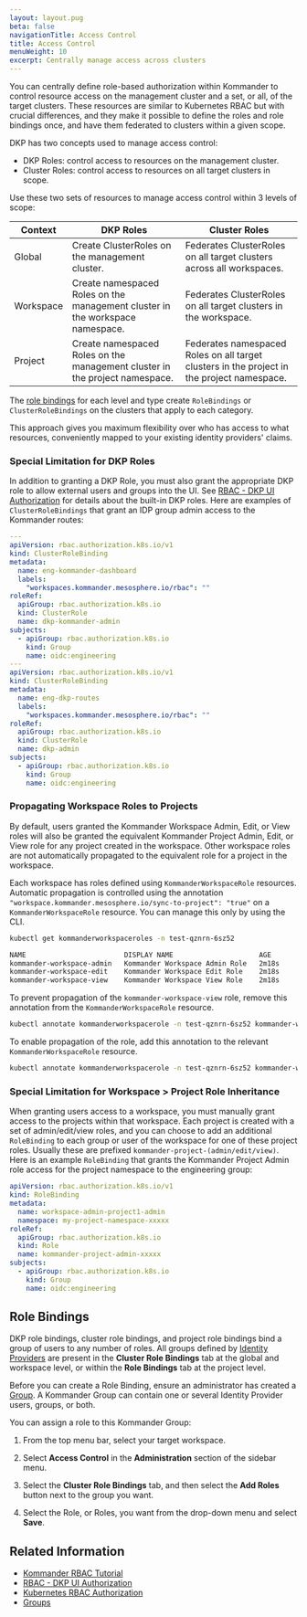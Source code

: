 ```yaml
---
layout: layout.pug
beta: false
navigationTitle: Access Control
title: Access Control
menuWeight: 10
excerpt: Centrally manage access across clusters
---
```


You can centrally define role-based authorization within Kommander to control resource access on the management cluster and a set, or all, of the target clusters.
These resources are similar to Kubernetes RBAC but with crucial differences, and they make it possible to define the roles and role bindings once, and have them federated to clusters within a given scope.

DKP has two concepts used to manage access control:

- DKP Roles: control access to resources on the management cluster.
- Cluster Roles: control access to resources on all target clusters in scope.

Use these two sets of resources to manage access control within 3 levels of scope:

| Context   | DKP Roles                                                                     | Cluster Roles                                                                              |
| --------- | ----------------------------------------------------------------------------- | ------------------------------------------------------------------------------------------ |
| Global    | Create ClusterRoles on the management cluster.                                | Federates ClusterRoles on all target clusters across all workspaces.                       |
| Workspace | Create namespaced Roles on the management cluster in the workspace namespace. | Federates ClusterRoles on all target clusters in the workspace.                            |
| Project   | Create namespaced Roles on the management cluster in the project namespace.   | Federates namespaced Roles on all target clusters in the project in the project namespace. |

The [role bindings][role-bindings] for each level and type create `RoleBindings` or `ClusterRoleBindings` on the clusters that apply to each category.

This approach gives you maximum flexibility over who has access to what resources, conveniently mapped to your existing identity providers' claims.

### Special Limitation for DKP Roles

In addition to granting a DKP Role, you must also grant the appropriate DKP role to allow external users and groups into the UI.
See [RBAC - DKP UI Authorization][kommander-rbac] for details about the built-in DKP roles.
Here are examples of `ClusterRoleBindings` that grant an IDP group admin access to the Kommander routes:

```yaml
---
apiVersion: rbac.authorization.k8s.io/v1
kind: ClusterRoleBinding
metadata:
  name: eng-kommander-dashboard
  labels:
    "workspaces.kommander.mesosphere.io/rbac": ""
roleRef:
  apiGroup: rbac.authorization.k8s.io
  kind: ClusterRole
  name: dkp-kommander-admin
subjects:
  - apiGroup: rbac.authorization.k8s.io
    kind: Group
    name: oidc:engineering
---
apiVersion: rbac.authorization.k8s.io/v1
kind: ClusterRoleBinding
metadata:
  name: eng-dkp-routes
  labels:
    "workspaces.kommander.mesosphere.io/rbac": ""
roleRef:
  apiGroup: rbac.authorization.k8s.io
  kind: ClusterRole
  name: dkp-admin
subjects:
  - apiGroup: rbac.authorization.k8s.io
    kind: Group
    name: oidc:engineering
```

### Propagating Workspace Roles to Projects

By default, users granted the Kommander Workspace Admin, Edit, or View roles will also be granted the equivalent Kommander Project Admin, Edit, or View role for any project created in the workspace.
Other workspace roles are not automatically propagated to the equivalent role for a project in the workspace.

Each workspace has roles defined using `KommanderWorkspaceRole` resources.
Automatic propagation is controlled using the annotation `"workspace.kommander.mesosphere.io/sync-to-project": "true"` on a `KommanderWorkspaceRole` resource.
You can manage this only by using the CLI.

```bash
kubectl get kommanderworkspaceroles -n test-qznrn-6sz52
```

```sh
NAME                        DISPLAY NAME                     AGE
kommander-workspace-admin   Kommander Workspace Admin Role   2m18s
kommander-workspace-edit    Kommander Workspace Edit Role    2m18s
kommander-workspace-view    Kommander Workspace View Role    2m18s
```

To prevent propagation of the `kommander-workspace-view` role, remove this annotation from the `KommanderWorkspaceRole` resource.

```bash
kubectl annotate kommanderworkspacerole -n test-qznrn-6sz52 kommander-workspace-view workspace.kommander.mesosphere.io/sync-to-project-
```

To enable propagation of the role, add this annotation to the relevant `KommanderWorkspaceRole` resource.

```bash
kubectl annotate kommanderworkspacerole -n test-qznrn-6sz52 kommander-workspace-view workspace.kommander.mesosphere.io/sync-to-project=true
```

### Special Limitation for Workspace > Project Role Inheritance

When granting users access to a workspace, you must manually grant access to the projects within that workspace.
Each project is created with a set of admin/edit/view roles, and you can choose to add an additional `RoleBinding` to each group or user of the workspace for one of these project roles.
Usually these are prefixed `kommander-project-(admin/edit/view)`.
Here is an example `RoleBinding` that grants the Kommander Project Admin role access for the project namespace to the engineering group:

```yaml
apiVersion: rbac.authorization.k8s.io/v1
kind: RoleBinding
metadata:
  name: workspace-admin-project1-admin
  namespace: my-project-namespace-xxxxx
roleRef:
  apiGroup: rbac.authorization.k8s.io
  kind: Role
  name: kommander-project-admin-xxxxx
subjects:
  - apiGroup: rbac.authorization.k8s.io
    kind: Group
    name: oidc:engineering
```

## Role Bindings

DKP role bindings, cluster role bindings, and project role bindings bind a group of users to any number of roles. All groups defined by [Identity Providers][groups] are present in the **Cluster Role Bindings** tab at the global and workspace level, or within the **Role Bindings** tab at the project level.

Before you can create a Role Binding, ensure an administrator has created a [Group][groups]. A Kommander Group can contain one or several Identity Provider users, groups, or both.

You can assign a role to this Kommander Group:

1.  From the top menu bar, select your target workspace.

1.  Select **Access Control** in the **Administration** section of the sidebar menu.

1.  Select the **Cluster Role Bindings** tab, and then select the **Add Roles** button next to the group you want.

1.  Select the Role, or Roles, you want from the drop-down menu and select **Save**.

## Related Information

- [Kommander RBAC Tutorial][kommander-rbac-tutorial]
- [RBAC - DKP UI Authorization][kommander-rbac]
- [Kubernetes RBAC Authorization][k8s-rbac-auth]
- [Groups][groups]

[k8s-rbac-auth]: https://kubernetes.io/docs/reference/access-authn-authz/rbac/
[kommander-rbac]: rbac#dkp-ui-authorization
[kommander-rbac-tutorial]: rbac
[role-bindings]: #role-bindings
[groups]: ../identity-providers#groups
